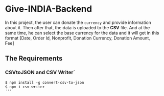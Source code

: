 # Give-INDIA-Backend

In this project, the user can donate the `currency` and provide information about it. Then after that, the data is uploaded to the <b>CSV</b> file. And at the same time, he can select the base currency for the data and it will get in this format [Date, Order Id, Nonprofit, Donation Currency, Donation Amount, Fee]

## The Requirements

### CSVtoJSON and CSV Writer`

```
$ npm install -g convert-csv-to-json
$ npm i csv-writer
'''

